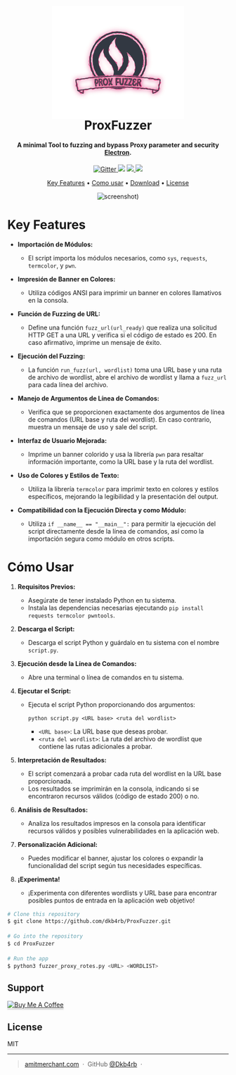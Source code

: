 <h1 align="center">
<a  href=""><img src="https://github.com/dkb4rb/ProxFuzzer/blob/main/assets/image.svg" alt="ProxFuzzer" width="300" style="margin-left: 250px!importan;margin-bottom: -10px;"></a>
<br>
ProxFuzzer
</h1>

<h4 align="center">A minimal Tool to fuzzing and bypass Proxy parameter and security <a href="http://electron.atom.io" target="_blank">Electron</a>.</h4>

<p align="center">
  <a href="https://badge.fury.io/js/electron-markdownify">
    <img src="https://badge.fury.io/js/electron-markdownify.svg"
         alt="Gitter">
  </a>
  <a href="https://gitter.im/amitmerchant1990/electron-markdownify"><img src="https://badges.gitter.im/amitmerchant1990/electron-markdownify.svg"></a>
  <a href="https://saythanks.io/to/bullredeyes@gmail.com">
      <img src="https://img.shields.io/badge/SayThanks.io-%E2%98%BC-1EAEDB.svg">
  </a>
  <a href="https://www.paypal.me/AmitMerchant">
    <img src="https://img.shields.io/badge/$-donate-ff69b4.svg?maxAge=2592000&amp;style=flat">
  </a>
</p>

<p align="center">
  <a href="#key-features">Key Features</a> •
  <a href="#how-to-use">Como usar</a> •
  <a href="#download">Download</a> •
  <a href="#license">License</a>
</p>
<center>

  ![screenshot](https://github.com/dkb4rb/ProxFuzzer/blob/main/assets/Present.gif))
</center>

# Key Features

- **Importación de Módulos:**
  - El script importa los módulos necesarios, como `sys`, `requests`, `termcolor`, y `pwn`.

- **Impresión de Banner en Colores:**
  - Utiliza códigos ANSI para imprimir un banner en colores llamativos en la consola.

- **Función de Fuzzing de URL:**
  - Define una función `fuzz_url(url_ready)` que realiza una solicitud HTTP GET a una URL y verifica si el código de estado es 200. En caso afirmativo, imprime un mensaje de éxito.

- **Ejecución del Fuzzing:**
  - La función `run_fuzz(url, wordlist)` toma una URL base y una ruta de archivo de wordlist, abre el archivo de wordlist y llama a `fuzz_url` para cada línea del archivo.

- **Manejo de Argumentos de Línea de Comandos:**
  - Verifica que se proporcionen exactamente dos argumentos de línea de comandos (URL base y ruta del wordlist). En caso contrario, muestra un mensaje de uso y sale del script.

- **Interfaz de Usuario Mejorada:**
  - Imprime un banner colorido y usa la librería `pwn` para resaltar información importante, como la URL base y la ruta del wordlist.

- **Uso de Colores y Estilos de Texto:**
  - Utiliza la librería `termcolor` para imprimir texto en colores y estilos específicos, mejorando la legibilidad y la presentación del output.

- **Compatibilidad con la Ejecución Directa y como Módulo:**
  - Utiliza `if __name__ == "__main__":` para permitir la ejecución del script directamente desde la línea de comandos, así como la importación segura como módulo en otros scripts.

# Cómo Usar

1. **Requisitos Previos:**
   - Asegúrate de tener instalado Python en tu sistema.
   - Instala las dependencias necesarias ejecutando `pip install requests termcolor pwntools`.

2. **Descarga el Script:**
   - Descarga el script Python y guárdalo en tu sistema con el nombre `script.py`.

3. **Ejecución desde la Línea de Comandos:**
   - Abre una terminal o línea de comandos en tu sistema.

4. **Ejecutar el Script:**
   - Ejecuta el script Python proporcionando dos argumentos:
     ```
     python script.py <URL base> <ruta del wordlist>
     ```
     - `<URL base>`: La URL base que deseas probar.
     - `<ruta del wordlist>`: La ruta del archivo de wordlist que contiene las rutas adicionales a probar.

5. **Interpretación de Resultados:**
   - El script comenzará a probar cada ruta del wordlist en la URL base proporcionada.
   - Los resultados se imprimirán en la consola, indicando si se encontraron recursos válidos (código de estado 200) o no.

6. **Análisis de Resultados:**
   - Analiza los resultados impresos en la consola para identificar recursos válidos y posibles vulnerabilidades en la aplicación web.

7. **Personalización Adicional:**
   - Puedes modificar el banner, ajustar los colores o expandir la funcionalidad del script según tus necesidades específicas.

8. **¡Experimenta!**
   - ¡Experimenta con diferentes wordlists y URL base para encontrar posibles puntos de entrada en la aplicación web objetivo!


```bash
# Clone this repository
$ git clone https://github.com/dkb4rb/ProxFuzzer.git

# Go into the repository
$ cd ProxFuzzer

# Run the app
$ python3 fuzzer_proxy_rotes.py <URL> <WORDLIST>
```

## Support

<a href="https://www.buymeacoffee.com/" target="_blank"><img src="https://www.buymeacoffee.com/assets/img/custom_images/purple_img.png" alt="Buy Me A Coffee" style="height: 41px !important;width: 174px !important;box-shadow: 0px 3px 2px 0px rgba(190, 190, 190, 0.5) !important;-webkit-box-shadow: 0px 3px 2px 0px rgba(190, 190, 190, 0.5) !important;" ></a>

## License

MIT

---

> [amitmerchant.com](https://dkb4rb.github.io) &nbsp;&middot;&nbsp;
> GitHub [@Dkb4rb](https://github.com/dkb4rb) &nbsp;&middot;&nbsp;

